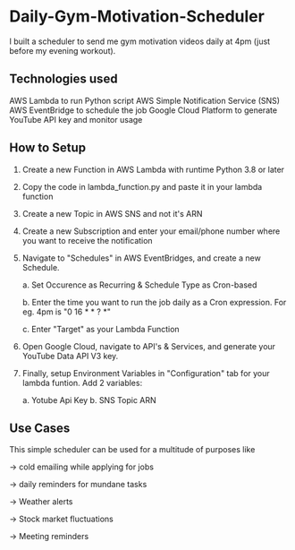 # Daily-Gym-Motivation-Scheduler

I built a scheduler to send me gym motivation videos daily at 4pm (just before my evening workout).


## Technologies used

AWS Lambda to run Python script
AWS Simple Notification Service (SNS)
AWS EventBridge to schedule the job
Google Cloud Platform to generate YouTube API key and monitor usage


## How to Setup

1. Create a new Function in AWS Lambda with runtime Python 3.8 or later

2. Copy the code in lambda_function.py and paste it in your lambda function

3. Create a new Topic in AWS SNS and not it's ARN

4. Create a new Subscription and enter your email/phone number where you want to receive the notification

5. Navigate to "Schedules" in AWS EventBridges, and create a new Schedule.

   a. Set Occurence as Recurring & Schedule Type as Cron-based

   b. Enter the time you want to run the job daily as a Cron expression. For eg. 4pm is "0 16 * * ? *"

   c. Enter "Target" as your Lambda Function

6. Open Google Cloud, navigate to API's & Services, and generate your YouTube Data API V3 key.

7. Finally, setup Environment Variables in "Configuration" tab for your lambda funtion. Add 2 variables:

   a. Yotube Api Key
   b. SNS Topic ARN

## Use Cases

This simple scheduler can be used for a multitude of purposes like 

-> cold emailing while applying for jobs

-> daily reminders for mundane tasks

-> Weather alerts

-> Stock market fluctuations

-> Meeting reminders
